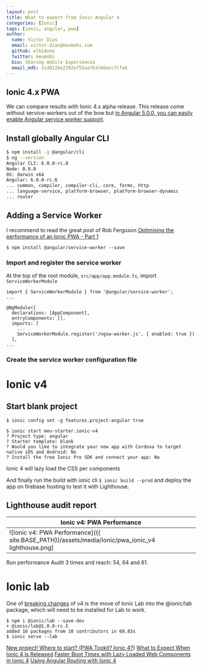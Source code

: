 ```yaml
---
layout: post
title: What to expect from Ionic Angular 4
categories: [Ionic]
tags: [ionic, angular, pwa]
author:
  name: Victor Dias
  email: victor.dias@meumobi.com
  github: elbidone
  twitter: meumobi
  bio: Sharing mobile Experiences
  email_md5: 1cd012be2382e755aa763c66acc7cfa6
---
```


## Ionic 4.x PWA
We can compare results with Ionic 4.x alpha release. This release come without service-workers out of the bow but [in Angular 5.0.0, you can easily enable Angular service worker support](https://angular.io/guide/service-worker-getting-started).

## Install globally Angular CLI

```bash
$ npm install -g @angular/cli
$ ng --version
Angular CLI: 6.0.0-rc.8
Node: 8.9.0
OS: darwin x64
Angular: 6.0.0-rc.6
... common, compiler, compiler-cli, core, forms, http
... language-service, platform-browser, platform-browser-dynamic
... router
```

## Adding a Service Worker
I recommend to read the great post of Rob Ferguson [Optimising the performance of an Ionic PWA - Part 1](https://robferguson.org/blog/2018/04/16/0ptimising-the-performance-of-an-ionic-pwa-part-1/)

`$ npm install @angular/service-worker --save`

### Import and register the service worker
At the top of the root module, `src/app/app.module.ts`, import `ServiceWorkerModule`

```
import { ServiceWorkerModule } from '@angular/service-worker';
...

@NgModule({
  declarations: [AppComponent],
  entryComponents: [],
  imports: [
	...
    ServiceWorkerModule.register('/ngsw-worker.js', { enabled: true })
  ],
...
```

### Create the service worker configuration file

# Ionic v4

## Start blank project

```
$ ionic config set -g features.project-angular true

$ ionic start meu-starter.ionic-v4
? Project type: angular
? Starter template: blank
? Would you like to integrate your new app with Cordova to target native iOS and Android: No
? Install the free Ionic Pro SDK and connect your app: No
```

Ionic 4 will lazy load the CSS per components

And finally run the build with ionic cli `$ ionic build --prod` and deploy the app on firebase hosting to test it with Lighthouse.

## Lighthouse audit report
|Ionic v4: PWA Performance|
|---|
|![Ionic v4: PWA Performance]({{ site.BASE_PATH}}/assets/media/ionic/pwa_ionic_v4 lighthouse.png)|

Run performance Audit 3 times and reach: 54, 64 and 61.

# Ionic lab
One of [breaking changes](https://github.com/ionic-team/ionic-cli/blob/master/packages/ionic/CHANGELOG.md#boom-breaking-changes) of v4 is the move of Ionic Lab into the @ionic/lab package, which will need to be installed for Lab to work.

```
$ npm i @ionic/lab --save-dev
+ @ionic/lab@1.0.0-rc.5
added 16 packages from 10 contributors in 69.83s
$ ionic serve --lab
```


[New project! Where to start? (PWA Tookit? Ionic 4?)](https://forum.ionicframework.com/t/new-project-where-to-start-pwa-tookit-ionic-4/129174)
[What to Expect When Ionic 4 Is Released](https://www.joshmorony.com/what-to-expect-when-ionic-4-is-released/)
[Faster Boot Times with Lazy Loaded Web Components in Ionic 4](https://www.joshmorony.com/faster-boot-times-with-lazy-loaded-web-components-in-ionic-4/)
[Using Angular Routing with Ionic 4](https://www.joshmorony.com/using-angular-routing-with-ionic-4)
